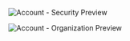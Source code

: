 ![Account - Security Preview](https://t36712295.p.clickup-attachments.com/t36712295/6574f675-17b0-4fb7-89e9-bd8478e5e851/image.png)

![Account - Organization Preview](https://t36712295.p.clickup-attachments.com/t36712295/c0cbcf88-52d4-4fcc-b644-88d2d33696d1/image.png)
